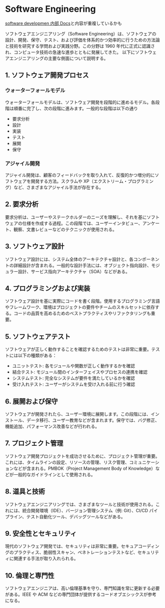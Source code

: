 # Software Engineering

[software developmen 内部 Docs](../../software-development/README.md)と内容が重複しているかも

ソフトウェアエンジニアリング（Software Engineering）は、ソフトウェアの設計、開発、保守、テスト、および評価を体系的かつ効率的に行うための方法論と技術を研究する学問および実践分野。この分野は 1960 年代に正式に認識され、コンピュータ技術の急速な進歩とともに発展してきた。
以下にソフトウェアエンジニアリングの主要な側面について説明する。

## 1. ソフトウェア開発プロセス

### ウォーターフォールモデル

ウォーターフォールモデルは、ソフトウェア開発を段階的に進めるモデル。各段階は順番に完了し、次の段階に進みます。一般的な段階は以下の通り

- 要求分析
- 設計
- 実装
- テスト
- 展開
- 保守

### アジャイル開発

アジャイル開発は、顧客のフィードバックを取り入れて、反復的かつ増分的にソフトウェアを開発する方法。スクラムや XP（エクストリーム・プログラミング）など、さまざまなアジャイル手法が存在する。

## 2. 要求分析

要求分析は、ユーザーやステークホルダーのニーズを理解し、それを基にソフトウェアの仕様を作成する過程。この段階では、ユーザーインタビュー、アンケート、観察、文書レビューなどのテクニックが使用される。

## 3. ソフトウェア設計

ソフトウェア設計には、システム全体のアーキテクチャ設計と、各コンポーネントの詳細設計が含まれる。一般的な設計手法には、オブジェクト指向設計、モジュラー設計、サービス指向アーキテクチャ（SOA）などがある。

## 4. プログラミングおよび実装

ソフトウェア設計を基に実際にコードを書く段階。使用するプログラミング言語やフレームワーク、環境はプロジェクトの要件やチームのスキルセットに依存する。コードの品質を高めるためのベストプラクティスやリファクタリングも重要。

## 5. ソフトウェアテスト

ソフトウェアが正しく動作することを確認するためのテストは非常に重要。テストには以下の種類がある：

- ユニットテスト: 各モジュールや関数が正しく動作するかを確認
- 結合テスト: モジュール間のインターフェイスやプロセスの連携を確認
- システムテスト: 完全なシステムが要件を満たしているかを確認
- 受け入れテスト: ユーザーがシステムを受け入れる前に行う確認

## 6. 展開および保守

ソフトウェアが開発されたら、ユーザー環境に展開します。この段階には、インストール、データ移行、ユーザー教育などが含まれます。保守では、バグ修正、機能追加、パフォーマンス改善などが行われる。

## 7. プロジェクト管理

ソフトウェア開発プロジェクトを成功させるために、プロジェクト管理が重要。これには、タイムラインの設定、リソースの管理、リスク管理、コミュニケーションなどが含まれる。PMBOK（Project Management Body of Knowledge）などが一般的なガイドラインとして使用される。

## 8. 道具と技術

ソフトウェアエンジニアリングでは、さまざまなツールと技術が使用される。これには、統合開発環境（IDE）、バージョン管理システム（例: Git）、CI/CD パイプライン、テスト自動化ツール、デバッグツールなどがある。

## 9. 安全性とセキュリティ

現代のソフトウェア開発では、セキュリティは非常に重要。セキュアコーディングのプラクティス、脆弱性スキャン、ペネトレーションテストなど、セキュリティに関連する手法が取り入れられる。

## 10. 倫理と専門性

ソフトウェアエンジニアは、高い倫理基準を守り、専門知識を常に更新する必要がある。IEEE や ACM などの専門団体が提供するコードオブエシックスが参考になる。
